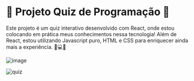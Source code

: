 # 🚀 Projeto Quiz de Programação 🌟

Este projeto é um quiz interativo desenvolvido com React, onde estou colocando em prática meus conhecimentos nessa tecnologia! Além de React, estou utilizando Javascript puro, HTML e CSS para enriquecer ainda mais a experiência. 🎯💻✨


![image](https://github.com/user-attachments/assets/944faaa2-6125-46f5-abde-46eeaad21117)

![quiz](https://github.com/user-attachments/assets/3ca6b94b-ece0-4259-9765-0d6cb163030b)
